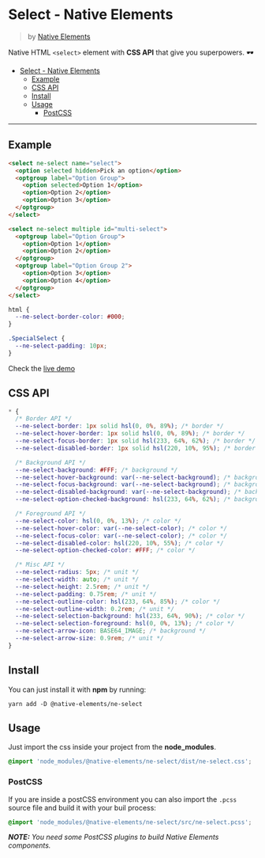 # Select - Native Elements
> by [Native Elements](https://github.com/equinusocio/native-elements)

Native HTML `<select>` element with **CSS API** that give you superpowers. 🕶

<!-- TOC -->

- [Select - Native Elements](#select---native-elements)
  - [Example](#example)
  - [CSS API](#css-api)
  - [Install](#install)
  - [Usage](#usage)
    - [PostCSS](#postcss)

<!-- /TOC -->

---

## Example

```html
<select ne-select name="select">
  <option selected hidden>Pick an option</option>
  <optgroup label="Option Group">
    <option selected>Option 1</option>
    <option>Option 2</option>
    <option>Option 3</option>
  </optgroup>
</select>

<select ne-select multiple id="multi-select">
  <optgroup label="Option Group">
    <option>Option 1</option>
    <option>Option 2</option>
  </optgroup>
  <optgroup label="Option Group 2">
    <option>Option 3</option>
    <option>Option 4</option>
  </optgroup>
</select>
```

```css
html {
  --ne-select-border-color: #000;
}

.SpecialSelect {
  --ne-select-padding: 10px;
}
```

Check the [live demo](https://ne-select.stackblitz.io/)


## CSS API

```css
* {
  /* Border API */
  --ne-select-border: 1px solid hsl(0, 0%, 89%); /* border */
  --ne-select-hover-border: 1px solid hsl(0, 0%, 89%); /* border */
  --ne-select-focus-border: 1px solid hsl(233, 64%, 62%); /* border */
  --ne-select-disabled-border: 1px solid hsl(220, 10%, 95%); /* border */

  /* Background API */
  --ne-select-background: #FFF; /* background */
  --ne-select-hover-background: var(--ne-select-background); /* background */
  --ne-select-focus-background: var(--ne-select-background); /* background */
  --ne-select-disabled-background: var(--ne-select-background); /* background */
  --ne-select-option-checked-background: hsl(233, 64%, 62%); /* background */

  /* Foreground API */
  --ne-select-color: hsl(0, 0%, 13%); /* color */
  --ne-select-hover-color: var(--ne-select-color); /* color */
  --ne-select-focus-color: var(--ne-select-color); /* color */
  --ne-select-disabled-color: hsl(220, 10%, 55%); /* color */
  --ne-select-option-checked-color: #FFF; /* color */

  /* Misc API */
  --ne-select-radius: 5px; /* unit */
  --ne-select-width: auto; /* unit */
  --ne-select-height: 2.5rem; /* unit */
  --ne-select-padding: 0.75rem; /* unit */
  --ne-select-outline-color: hsl(233, 64%, 85%); /* color */
  --ne-select-outline-width: 0.2rem; /* unit */
  --ne-select-selection-background: hsl(233, 64%, 90%); /* color */
  --ne-select-selection-foreground: hsl(0, 0%, 13%); /* color */
  --ne-select-arrow-icon: BASE64_IMAGE; /* background */
  --ne-select-arrow-size: 0.9rem; /* unit */
}
```

## Install

You can just install it with **npm** by running:
```
yarn add -D @native-elements/ne-select
```


## Usage
Just import the css inside your project from the **node_modules**.
```css
@import 'node_modules/@native-elements/ne-select/dist/ne-select.css';
```

### PostCSS
If you are inside a postCSS environment you can also import the `.pcss` source file and build it with your buil process:
```css
@import 'node_modules/@native-elements/ne-select/src/ne-select.pcss';
```

_**NOTE:** You need some PostCSS plugins to build Native Elements components._